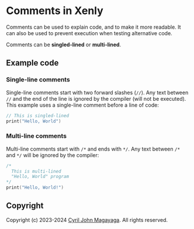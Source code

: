 # Comments in Xenly

Comments can be used to explain code, and to make it more readable. It can also be used to prevent execution when testing alternative code.

Comments can be **singled-lined** or **multi-lined**.

## Example code

### Single-line comments
Single-line comments start with two forward slashes (`//`). Any text between `//` and the end of the line is ignored by the compiler (will not be executed). This example uses a single-line comment before a line of code:

```swift
// This is singled-lined
print("Hello, World")
```

### Multi-line comments
Multi-line comments start with `/*` and ends with `*/`. Any text between `/*` and `*/` will be ignored by the compiler:

```swift
/*
  This is multi-lined
  "Hello, World" program
*/
print("Hello, World!")
```

## Copyright

Copyright (c) 2023-2024 [Cyril John Magayaga](https://github.com/magayaga). All rights reserved.
